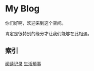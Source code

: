 # My Blog
你们好啊，欢迎来到这个空间。

肯定是很特别的缘分才让我们能够在此相遇。

## 索引

[阅读记录](https://github.com/LYS0/LYS0.github.io/blob/gh-pages/Reading)
[生活琐事](https://github.com/LYS0/LYS0.github.io/blob/gh-pages/%E7%94%9F%E6%B4%BB%E7%90%90%E4%BA%8B.md)

